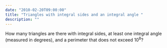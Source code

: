 ```yaml
---
date: "2010-02-20T09:00:00"
title: "Triangles with integral sides and an integral angle "
description: ""
---
```


<p>
How many triangles are there with integral sides, at least one integral angle (measured in degrees), and a perimeter that does not exceed 10<sup>8</sup>?
</p>

